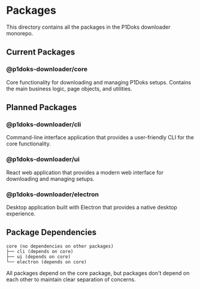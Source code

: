 # Packages

This directory contains all the packages in the P1Doks downloader monorepo.

## Current Packages

### @p1doks-downloader/core

Core functionality for downloading and managing P1Doks setups. Contains the main business logic, page objects, and utilities.

## Planned Packages

### @p1doks-downloader/cli

Command-line interface application that provides a user-friendly CLI for the core functionality.

### @p1doks-downloader/ui

React web application that provides a modern web interface for downloading and managing setups.

### @p1doks-downloader/electron

Desktop application built with Electron that provides a native desktop experience.

## Package Dependencies

```
core (no dependencies on other packages)
├── cli (depends on core)
├── ui (depends on core)
└── electron (depends on core)
```

All packages depend on the core package, but packages don't depend on each other to maintain clear separation of concerns.
